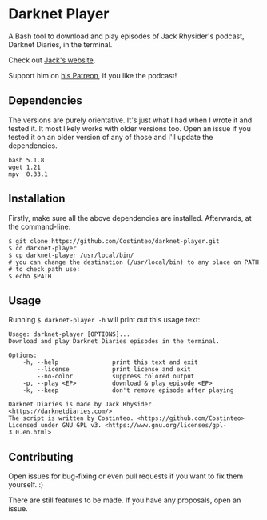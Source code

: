 # Darknet Player

A Bash tool to download and play episodes of Jack Rhysider's podcast, Darknet Diaries, in the terminal.

Check out [Jack's website](https://darknetdiaries.com/).

Support him on [his Patreon](https://www.patreon.com/darknetdiaries), if you like the podcast!

## Dependencies

The versions are purely orientative. It's just what I had when I wrote it and tested it. It most likely works with older versions too. Open an issue if you tested it on an older version of any of those and I'll update the dependencies.

```
bash 5.1.8
wget 1.21
mpv  0.33.1
```

## Installation

Firstly, make sure all the above dependencies are installed. Afterwards, at the command-line:

```
$ git clone https://github.com/Costinteo/darknet-player.git
$ cd darknet-player
$ cp darknet-player /usr/local/bin/
# you can change the destination (/usr/local/bin) to any place on PATH
# to check path use:
$ echo $PATH
```

## Usage

Running ``$ darknet-player -h`` will print out this usage text:


```
Usage: darknet-player [OPTIONS]...
Download and play Darknet Diaries episodes in the terminal.

Options:
    -h, --help               print this text and exit
        --license            print license and exit
        --no-color           suppress colored output
    -p, --play <EP>          download & play episode <EP>
    -k, --keep               don't remove episode after playing

Darknet Diaries is made by Jack Rhysider. <https://darknetdiaries.com/>
The script is written by Costinteo. <https://github.com/Costinteo>
Licensed under GNU GPL v3. <https://www.gnu.org/licenses/gpl-3.0.en.html>
```

## Contributing

Open issues for bug-fixing or even pull requests if you want to fix them yourself. :)

There are still features to be made. If you have any proposals, open an issue.
